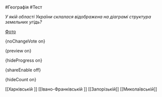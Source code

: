 #Географія #Тест

*У якій області України склалася відображена на діаграмі структура земельних угідь?*

[Фото](https://zno.osvita.ua//doc/images/znotest/103/10343/201_1.jpg)

{noChangeVote on}

{preview on}

{hideProgress on}

{shareEnable off}

{hideCount on}

[[Харківській ]]
[[Івано-Франківській ]]
[[Запорізькій]]
[[Миколаївській]]
